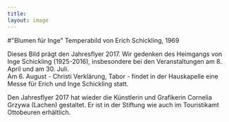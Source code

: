 ```yaml
---
title: 
layout: image
---
```


#"Blumen für Inge"
Temperabild von Erich Schickling, 1969

Dieses Bild prägt den Jahresflyer 2017. Wir gedenken des Heimgangs von Inge Schickling (1925-2016), insbesondere bei den Veranstaltungen am 8. April und am 30. Juli.   
Am 6. August - Christi Verklärung, Tabor - findet in der Hauskapelle eine Messe für Erich und Inge Schickling statt.

Den Jahresflyer 2017 hat wieder die Künstlerin und Grafikerin Cornelia Grzywa (Lachen) gestaltet. Er ist in der Stiftung wie auch im Touristikamt Ottobeuren erhältlich.




